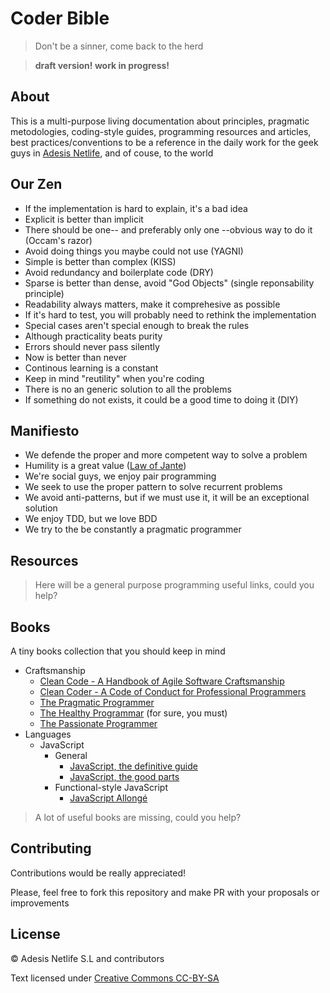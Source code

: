 # Coder Bible

> Don't be a sinner, come back to the herd

> **draft version! work in progress!**

## About

This is a multi-purpose living documentation about principles, pragmatic metodologies, coding-style guides, programming resources and articles, best practices/conventions to be a reference in the daily work for the geek guys in [Adesis Netlife][adesis], and of couse, to the world

<!--
 helping you to follow the shared conventions and helping you to be a pragmatic programmer
-->

## Our Zen

- If the implementation is hard to explain, it's a bad idea
- Explicit is better than implicit
- There should be one-- and preferably only one --obvious way to do it (Occam's razor)
- Avoid doing things you maybe could not use (YAGNI)
- Simple is better than complex (KISS)
- Avoid redundancy and boilerplate code (DRY)
- Sparse is better than dense, avoid "God Objects" (single reponsability principle)
- Readability always matters, make it comprehesive as possible
- If it's hard to test, you will probably need to rethink the implementation
- Special cases aren't special enough to break the rules
- Although practicality beats purity
- Errors should never pass silently
- Now is better than never
- Continous learning is a constant
- Keep in mind "reutility" when you're coding
- There is no an generic solution to all the problems
- If something do not exists, it could be a good time to doing it (DIY)

## Manifiesto

- We defende the proper and more competent way to solve a problem
- Humility is a great value ([Law of Jante][jante])
- We're social guys, we enjoy pair programming
- We seek to use the proper pattern to solve recurrent problems
- We avoid anti-patterns, but if we must use it, it will be an exceptional solution
- We enjoy TDD, but we love BDD
- We try to the be constantly a pragmatic programmer

## Resources

> Here will be a general purpose programming useful links, could you help?

<!--
# a possible ToC...
- Languages
  - JavaScript
    - Coding style guide
    - JavaScript patterns
    - JavaScript secrets
    - Functional-style JavaScript
    - Compiles-to-JS
      - CoffeeScript
      - LiveScript
      - Dart
    - Frameworks
      - Backbone
      - AngularJS
-->

## Books

A tiny books collection that you should keep in mind

- Craftsmanship
  - [Clean Code - A Handbook of Agile Software Craftsmanship][book-clean-code]
  - [Clean Coder - A Code of Conduct for Professional Programmers][book-clean-coder]
  - [The Pragmatic Programmer][book-pragmatic-programmar]
  - [The Healthy Programmar][book-healthy-programmer] (for sure, you must)
  - [The Passionate Programmer][book-passionate-programmer]
- Languages
  - JavaScript
    - General
      - [JavaScript, the definitive guide][book-javascript-definitive-guide]
      - [JavaScript, the good parts][book-javascript-good-parts]
    - Functional-style JavaScript
      - [JavaScript Allongé][book-javascript-allonge]
    

> A lot of useful books are missing, could you help?

## Contributing

Contributions would be really appreciated!

Please, feel free to fork this repository and make PR with your proposals or improvements

## License

© Adesis Netlife S.L and contributors

Text licensed under [Creative Commons CC-BY-SA][license]

[adesis]: http://www.adesis.com
[jante]: https://en.wikipedia.org/wiki/Law_of_Jante
[license]: http://creativecommons.org/licenses/by-nc-sa/3.0/

[book-clean-code]: http://www.amazon.es/Clean-Code-Handbook-Software-Craftsmanship/dp/0132350882
[book-clean-coder]: http://www.amazon.es/Clean-Coder-Conduct-Professional-Programmers/dp/0137081073
[book-pragmatic-programmar]: http://pragprog.com/the-pragmatic-programmer
[book-healthy-programmer]: http://pragprog.com/book/jkthp/the-healthy-programmer
[book-passionate-programmer]: http://pragprog.com/book/cfcar2/the-passionate-programmer

[book-javascript-allonge]: https://leanpub.com/javascript-allonge
[book-javascript-definitive-guide]: http://www.amazon.com/exec/obidos/ASIN/0596101996/wrrrldwideweb
[book-javascript-good-parts]: http://shop.oreilly.com/product/9780596517748.do

